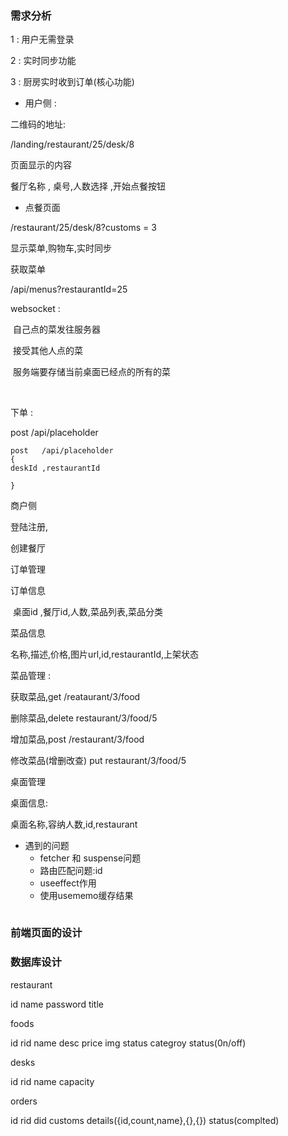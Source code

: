 ### 需求分析

1 : 用户无需登录

2 : 实时同步功能

3 : 厨房实时收到订单(核心功能)

- 用户侧 : 

二维码的地址: 

/landing/restaurant/25/desk/8

页面显示的内容

餐厅名称 , 桌号,人数选择 ,开始点餐按钮

- 点餐页面

/restaurant/25/desk/8?customs = 3

显示菜单,购物车,实时同步

获取菜单

/api/menus?restaurantId=25



websocket : 

​	自己点的菜发往服务器

​	接受其他人点的菜

​	服务端要存储当前桌面已经点的所有的菜

​	

下单 : 

post   /api/placeholder

```javas
post   /api/placeholder
{
deskId ,restaurantId
	
}
```

商户侧

登陆注册,

创建餐厅

订单管理 

订单信息

​	桌面id ,餐厅id,人数,菜品列表,菜品分类

菜品信息

名称,描述,价格,图片url,id,restaurantId,上架状态

菜品管理 :

获取菜品,get /reataurant/3/food

删除菜品,delete restaurant/3/food/5

增加菜品,post /restaurant/3/food

修改菜品(增删改查) put restaurant/3/food/5

桌面管理

桌面信息:

​桌面名称,容纳人数,id,restaurant
- 遇到的问题
  - fetcher 和 suspense问题
  - 路由匹配问题:id
  - useeffect作用
  - 使用usememo缓存结果
```javascript

```
### 前端页面的设计



### 数据库设计

restaurant

id name password title

foods

id rid name desc price img status categroy status(0n/off)

desks

id rid name capacity

orders

id rid did customs details({id,count,name},{},{}) status(complted)

